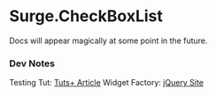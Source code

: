 # Surge.CheckBoxList

Docs will appear magically at some point in the future.


### Dev Notes

Testing Tut: [Tuts+ Article](http://code.tutsplus.com/tutorials/testing-in-nodejs--net-35018)
Widget Factory: [jQuery Site](http://learn.jquery.com/jquery-ui/widget-factory/)